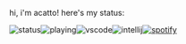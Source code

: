 hi,
i'm acatto!
here's my status:

![status](https://api.statusbadges.me/badge/status/1242863285368393738?simple=true)![playing](https://api.statusbadges.me/badge/playing/1242863285368393738)![vscode](https://api.statusbadges.me/badge/vscode/1242863285368393738)![intellij](https://api.statusbadges.me/badge/intellij/1242863285368393738)[![spotify](https://api.statusbadges.me/badge/spotify/1242863285368393738)](https://api.statusbadges.me/openspotify/1242863285368393738)
